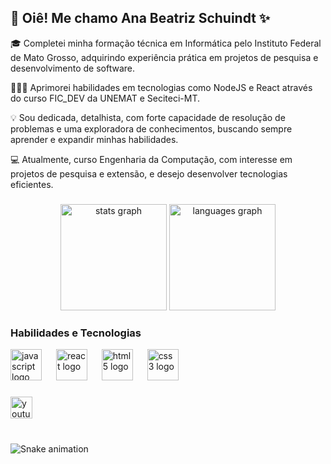 <h2 align="left"> 👋 Oiê! Me chamo Ana Beatriz Schuindt ✨ </h2>

<p align="left"> 🎓 Completei minha formação técnica em Informática pelo Instituto Federal de Mato Grosso, adquirindo experiência prática em projetos de pesquisa e desenvolvimento de software.</p>
<p align="left"> 👩🏻‍💻 Aprimorei habilidades em tecnologias como NodeJS e React através do curso FIC_DEV da UNEMAT e Seciteci-MT.</p>
<p align="left"> 💡 Sou dedicada, detalhista, com forte capacidade de resolução de problemas e uma exploradora de conhecimentos, buscando sempre aprender e expandir minhas habilidades.</p>
<p align="left"> 💻 Atualmente, curso Engenharia da Computação, com interesse em projetos de pesquisa e extensão, e desejo desenvolver tecnologias eficientes.</p>

###

<div align="center">
  <img src="https://github-readme-stats.vercel.app/api?username=BeatrizSchuindt&hide_title=false&hide_rank=false&show_icons=true&include_all_commits=true&count_private=true&disable_animations=false&theme=dark&locale=pt-br&hide_border=false" height="170" alt="stats graph"  />
  
  <img src="https://github-readme-stats.vercel.app/api/top-langs?username=BeatrizSchuindt&locale=pt-br&hide_title=false&layout=compact&card_width=320&langs_count=5&theme=dark&hide_border=false" height="170" alt="languages graph"  />
</div>

###

<!-- Seção de habilidades e tecnologias com uma apresentação mais visual -->
<h3 align="left">Habilidades e Tecnologias</h3>
<p align="left">
  <div align="left">
    <img src="https://cdn.jsdelivr.net/gh/devicons/devicon/icons/javascript/javascript-original.svg" height="50" alt="javascript logo"  />
    <img width="15" />
    <img src="https://cdn.jsdelivr.net/gh/devicons/devicon/icons/react/react-original.svg" height="50" alt="react logo"  />
    <img width="15" />
    <img src="https://cdn.jsdelivr.net/gh/devicons/devicon/icons/html5/html5-original.svg" height="50" alt="html5 logo"  />
    <img width="15" />
    <img src="https://cdn.jsdelivr.net/gh/devicons/devicon/icons/css3/css3-original.svg" height="50" alt="css3 logo"  />
  </div>
</p>

###

<div align="left">
  <!-- Mantenha seus contatos e redes sociais, talvez adicionando uma chamada para ação -->
  <img src="https://img.shields.io/static/v1?message=Youtube&logo=youtube&label=&color=FF0000&logoColor=white&labelColor=&style=for-the-badge" height="35" alt="youtube logo"  />
  <!-- outros badges -->
</div>

###

<br clear="both">

<img src="https://raw.githubusercontent.com/BeatrizSchuindt/BeatrizSchuindt/output/snake.svg" alt="Snake animation" />

###
